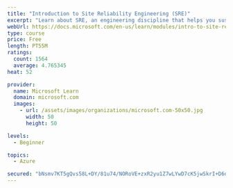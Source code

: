 ```yaml
---
title: "Introduction to Site Reliability Engineering (SRE)"
excerpt: "Learn about SRE, an engineering discipline that helps you sustainably achieve the appropriate level of reliability in your systems, services, and products."
webUrl: https://docs.microsoft.com/en-us/learn/modules/intro-to-site-reliability-engineering/
type: course
price: Free
length: PT55M
ratings:
  count: 1564
  average: 4.765345
heat: 52

provider:
  name: Microsoft Learn
  domain: microsoft.com
  images:
    - url: /assets/images/organizations/microsoft.com-50x50.jpg
      width: 50
      height: 50

levels:
  - Beginner

topics:
  - Azure

secured: "bNsmv7KT5gQvs58L+DY/81u74/NORoVE+zxR2yu1Z7wLYwD7cK5jwSkrI+D6dCYRoeTsRDKdiQOmWqOZboLqWhFDyOXB1qAinSz8/+dqlSxWgmVrfqXVx7GC5m0EUJ62BrEz/OOPIdHHS2RzIvKMhkmCXGJ3i0fpCX9MRhagf4TPZpFS9B3IWP3AcrcM6G0VTjt2CbX7xptXJlOBywNbwAi7Ge7uRTkZHzjMo6OcueBwUSsiJozfTKsNisrx7MNStkofTWkYqVTddFatLvtQvG0boPh/KA3nv38YOcKSdIhtj++RNzMy1Q7z5oCNWZpzUhCje+V5FBQJ/Hg3O8YlDJsVKooUdYc0v9un7i8BSuPo3JhStJt2ORP0yf7Vw1pr/R3RLhipw0eH3KGiGjLeRjUqxbW7t9USOsBSezpDZCI=;rE2bSJbZy4gT/um6qnJWxA=="
---
```


